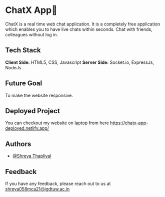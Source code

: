 
# ChatX App🚀

 ChatX is a real time web chat application. It is a completely free application which enables you to have live chats within seconds.
Chat with friends, colleagues without log in.

## Tech Stack

**Client Side:** HTML5, CSS, Javascript
**Server Side:** Socket.io, ExpressJs, NodeJs

## Future Goal

To make the website responsive. 

## Deployed Project

 You can checkout my website on laptop from here https://chatx-app-deployed.netlify.app/

## Authors

- [@Shreya Thapliyal](https://www.github.com/ShreyaThapliyal)



## Feedback

If you have any feedback, please reach out to us at shreya058mca21@igdtuw.ac.in
